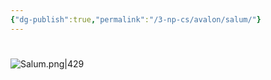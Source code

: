 ```yaml
---
{"dg-publish":true,"permalink":"/3-np-cs/avalon/salum/"}
---
```


# 


![Salum.png|429](/img/user/Images/Salum.png)